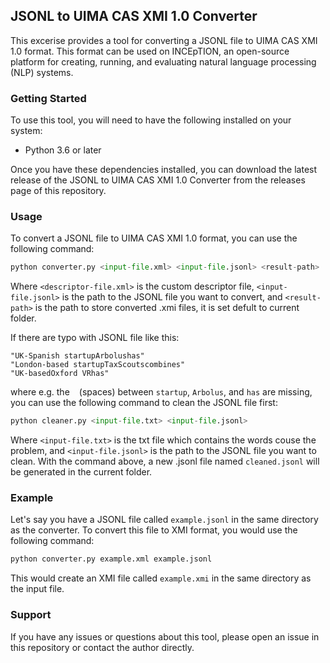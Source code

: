## JSONL to UIMA CAS XMI 1.0 Converter

This excerise provides a tool for converting a JSONL file to UIMA CAS XMI 1.0 format. This format can be used on INCEpTION, an open-source platform for creating, running, and evaluating natural language processing (NLP) systems.

### Getting Started
To use this tool, you will need to have the following installed on your system:
- Python 3.6 or later

Once you have these dependencies installed, you can download the latest release of the JSONL to UIMA CAS XMI 1.0 Converter from the releases page of this repository.

### Usage
To convert a JSONL file to UIMA CAS XMI 1.0 format, you can use the following command:

```python
python converter.py <input-file.xml> <input-file.jsonl> <result-path>
```

Where `<descriptor-file.xml>` is the custom descriptor file, `<input-file.jsonl>` is the path to the JSONL file you want to convert, and `<result-path>` is the path to store converted .xmi files, it is set defult to current folder.

If there are typo with JSONL file like this:

```
"UK-Spanish startupArbolushas" 
"London-based startupTaxScoutscombines" 
"UK-basedOxford VRhas" 
```

where e.g. the ` ` (spaces) between `startup`, `Arbolus`, and `has` are missing, you can use the following command to clean the JSONL file first:

```python
python cleaner.py <input-file.txt> <input-file.jsonl>
```

Where `<input-file.txt>` is the txt file which contains the words couse the problem, and `<input-file.jsonl>` is the path to the JSONL file you want to clean. With the command above, a new .jsonl file named `cleaned.jsonl` will be generated in the current folder.

### Example
Let's say you have a JSONL file called `example.jsonl` in the same directory as the converter. To convert this file to XMI format, you would use the following command:

```python
python converter.py example.xml example.jsonl
```
This would create an XMI file called `example.xmi` in the same directory as the input file.

### Support
If you have any issues or questions about this tool, please open an issue in this repository or contact the author directly.
